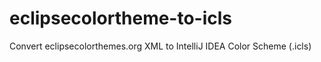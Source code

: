 # eclipsecolortheme-to-icls
Convert eclipsecolorthemes.org XML to IntelliJ IDEA Color Scheme (.icls)
